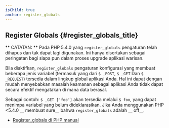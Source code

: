 ```yaml
---
isChild: true
anchor: register_globals
---
```


## Register Globals {#register_globals_title}

** CATATAN: ** Pada PHP 5.4.0 yang `register_globals` pengaturan telah dihapus dan tak dapat
lagi digunakan. Ini hanya disertakan sebagai peringatan bagi siapa pun dalam proses upgrade aplikasi warisan.

Bila diaktifkan, `register_globals` pengaturan konfigurasi yang membuat beberapa jenis variabel (termasuk yang dari
`$ _POST`, `$ _GET` Dan `$ _REQUEST`) tersedia dalam lingkup global aplikasi Anda. Hal ini dapat dengan mudah menyebabkan
masalah keamanan sebagai aplikasi Anda tidak dapat secara efektif mengatakan di mana data berasal.

Sebagai contoh: `$ _GET ['foo']` akan tersedia melalui `$ foo`, yang dapat menimpa variabel yang belum dideklarasikan.
Jika Anda menggunakan PHP <5.4.0 __ membuat sure__ bahwa `register_globals` adalah __ off__.

* [Register_globals di PHP manual](http://www.php.net/manual/en/security.globals.php)
